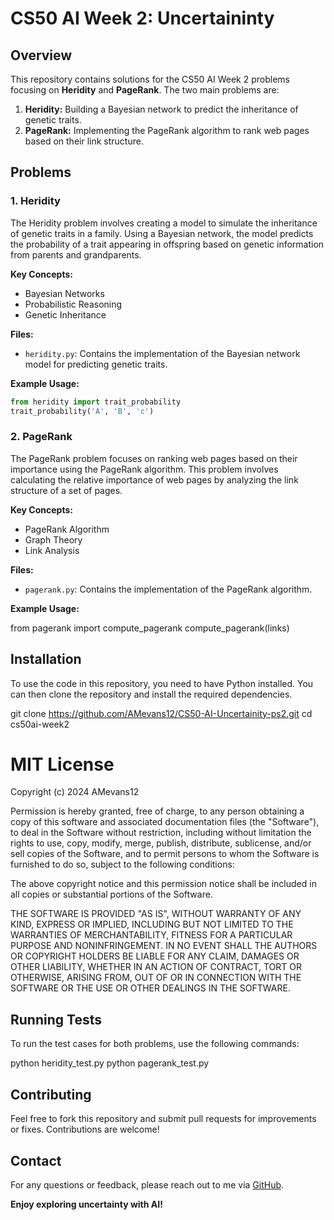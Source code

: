 # CS50 AI Week 2: Uncertaininty

## Overview

This repository contains solutions for the CS50 AI Week 2 problems focusing on **Heridity** and **PageRank**. The two main problems are:

1. **Heridity:** Building a Bayesian network to predict the inheritance of genetic traits.
2. **PageRank:** Implementing the PageRank algorithm to rank web pages based on their link structure.

## Problems
 
### 1. Heridity

The Heridity problem involves creating a model to simulate the inheritance of genetic traits in a family. Using a Bayesian network, the model predicts the probability of a trait appearing in offspring based on genetic information from parents and grandparents.

**Key Concepts:**
- Bayesian Networks
- Probabilistic Reasoning
- Genetic Inheritance

**Files:**
- `heridity.py`: Contains the implementation of the Bayesian network model for predicting genetic traits.

**Example Usage:**
```python
from heridity import trait_probability
trait_probability('A', 'B', 'c')
```

### 2. PageRank

The PageRank problem focuses on ranking web pages based on their importance using the PageRank algorithm. This problem involves calculating the relative importance of web pages by analyzing the link structure of a set of pages.

**Key Concepts:**
- PageRank Algorithm
- Graph Theory
- Link Analysis

**Files:**
- `pagerank.py`: Contains the implementation of the PageRank algorithm.

**Example Usage:**

from pagerank import compute_pagerank
compute_pagerank(links)


## Installation

To use the code in this repository, you need to have Python installed. You can then clone the repository and install the required dependencies.


git clone https://github.com/AMevans12/CS50-AI-Uncertainity-ps2.git
cd cs50ai-week2


# MIT License

Copyright (c) 2024 AMevans12

Permission is hereby granted, free of charge, to any person obtaining a copy of this software and associated documentation files (the "Software"), to deal in the Software without restriction, including without limitation the rights to use, copy, modify, merge, publish, distribute, sublicense, and/or sell copies of the Software, and to permit persons to whom the Software is furnished to do so, subject to the following conditions:

The above copyright notice and this permission notice shall be included in all copies or substantial portions of the Software.

THE SOFTWARE IS PROVIDED "AS IS", WITHOUT WARRANTY OF ANY KIND, EXPRESS OR IMPLIED, INCLUDING BUT NOT LIMITED TO THE WARRANTIES OF MERCHANTABILITY, FITNESS FOR A PARTICULAR PURPOSE AND NONINFRINGEMENT. IN NO EVENT SHALL THE AUTHORS OR COPYRIGHT HOLDERS BE LIABLE FOR ANY CLAIM, DAMAGES OR OTHER LIABILITY, WHETHER IN AN ACTION OF CONTRACT, TORT OR OTHERWISE, ARISING FROM, OUT OF OR IN CONNECTION WITH THE SOFTWARE OR THE USE OR OTHER DEALINGS IN THE SOFTWARE.


## Running Tests

To run the test cases for both problems, use the following commands:


python heridity_test.py
python pagerank_test.py


## Contributing

Feel free to fork this repository and submit pull requests for improvements or fixes. Contributions are welcome!


## Contact

For any questions or feedback, please reach out to me via [GitHub](https://github.com/AMevans12).


**Enjoy exploring uncertainty with AI!**
